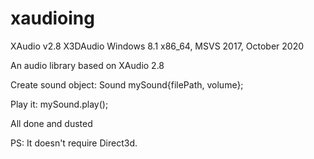 # xaudioing

XAudio v2.8
X3DAudio
Windows 8.1 x86_64, MSVS 2017, October 2020

An audio library based on XAudio 2.8

Create sound object:
Sound mySound{filePath, volume};

Play it:
mySound.play();

All done and dusted

PS: It doesn't require Direct3d.
